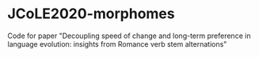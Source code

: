 # JCoLE2020-morphomes
Code for paper "Decoupling speed of change and long-term preference in language evolution: insights from Romance verb stem alternations"
